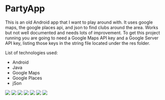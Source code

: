 # PartyApp
<p>
This is an old Android app that I want to play around with. 
It uses google maps, the google places api, and json to find clubs around the area. 
Works but not well documented and needs lots of improvement. To get this project running you are going to need a Google Maps API key and a Google Server API key, listing those keys in the string file located under the res folder. 
</p>
<p>
  List of technologies used:
  <ul>
    <li>
    Android
    </li>
    <li>
    Java
    </li>
    <li>
    Google Maps
    </li>
    <li>
    Google Places
    </li>
    <li>
    jSon
    </li>
  </ul>
</p>
<div>
    <img src="github pictures/screenshot1.jpg">
    <img src="github pictures/screenshot2.jpg">
    <img src="github pictures/screenshot3.jpg">
    <img src="github pictures/screenshot4.jpg">
    <img src="github pictures/screenshot5.jpg">
    <img src="github pictures/screenshot6.jpg">
    <img src="github pictures/screenshot7.jpg">
</div>
